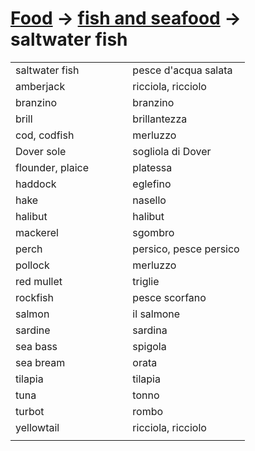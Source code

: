 # [Food](food.html) -> [fish and seafood](food-de-mare.html) -> saltwater fish 

<table>
<tr>
<td width="50%">saltwater fish</td>
<td>pesce d'acqua salata</td>
</tr>
<tr>
<td width="50%">amberjack</td>
<td>ricciola, ricciolo</td>
</tr>
<tr>
<td width="50%">branzino</td>
<td>branzino</td>
</tr>
<tr>
<td width="50%">brill</td>
<td>brillantezza</td>
</tr>
<tr>
<td width="50%">cod, codfish</td>
<td>merluzzo</td>
</tr>
<tr>
<td width="50%">Dover sole</td>
<td>sogliola di Dover</td>
</tr>
<tr>
<td width="50%">flounder, plaice</td>
<td>platessa</td>
</tr>
<tr>
<td width="50%">haddock</td>
<td>eglefino</td>
</tr>
<tr>
<td width="50%">hake</td>
<td>nasello</td>
</tr>
<tr>
<td width="50%">halibut</td>
<td>halibut</td>
</tr>
<tr>
<td width="50%">mackerel</td>
<td>sgombro</td>
</tr>
<tr>
<td width="50%">perch</td>
<td>persico, pesce persico</td>
</tr>
<tr>
<td width="50%">pollock</td>
<td>merluzzo</td>
</tr>
<tr>
<td width="50%">red mullet</td>
<td>triglie</td>
</tr>
<tr>
<td width="50%">rockfish</td>
<td>pesce scorfano</td>
</tr>
<tr>
<td width="50%">salmon</td>
<td>il salmone</td>
</tr>
<tr>
<td width="50%">sardine</td>
<td>sardina</td>
</tr>
<tr>
<td width="50%">sea bass</td>
<td>spigola</td>
</tr>
<tr>
<td width="50%">sea bream</td>
<td>orata</td>
</tr>
<tr>
<td width="50%">tilapia</td>
<td>tilapia</td>
</tr>
<tr>
<td width="50%">tuna</td>
<td>tonno</td>
</tr>
<tr>
<td width="50%">turbot</td>
<td>rombo</td>
</tr>
<tr>
<td width="50%">yellowtail</td>
<td>ricciola, ricciolo</td>
</tr>
<tr>
<td width="50%"></td>
<td></td>
</tr>
</table>
